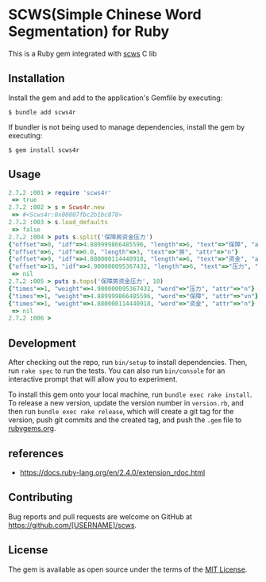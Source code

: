 # SCWS(Simple Chinese Word Segmentation) for Ruby

This is a Ruby gem integrated with [scws](https://github.com/hightman/scws/blob/master/API.md) C lib

## Installation

Install the gem and add to the application's Gemfile by executing:

    $ bundle add scws4r

If bundler is not being used to manage dependencies, install the gem by executing:

    $ gem install scws4r

## Usage

```ruby
2.7.2 :001 > require 'scws4r'
 => true
2.7.2 :002 > s = Scws4r.new
 => #<Scws4r:0x00007fbc2b1bc878>
2.7.2 :003 > s.load_defaults
 => false
2.7.2 :004 > puts s.split('保障房资金压力')
{"offset"=>0, "idf"=>4.889999866485596, "length"=>6, "text"=>"保障", "attr"=>"vn"}
{"offset"=>6, "idf"=>0.0, "length"=>3, "text"=>"房", "attr"=>"n"}
{"offset"=>9, "idf"=>4.880000114440918, "length"=>6, "text"=>"资金", "attr"=>"n"}
{"offset"=>15, "idf"=>4.900000095367432, "length"=>6, "text"=>"压力", "attr"=>"n"}
 => nil
2.7.2 :005 > puts s.tops('保障房资金压力', 10)
{"times"=>1, "weight"=>4.900000095367432, "word"=>"压力", "attr"=>"n"}
{"times"=>1, "weight"=>4.889999866485596, "word"=>"保障", "attr"=>"vn"}
{"times"=>1, "weight"=>4.880000114440918, "word"=>"资金", "attr"=>"n"}
 => nil
2.7.2 :006 >
```

## Development

After checking out the repo, run `bin/setup` to install dependencies. Then, run `rake spec` to run the tests. You can also run `bin/console` for an interactive prompt that will allow you to experiment.

To install this gem onto your local machine, run `bundle exec rake install`. To release a new version, update the version number in `version.rb`, and then run `bundle exec rake release`, which will create a git tag for the version, push git commits and the created tag, and push the `.gem` file to [rubygems.org](https://rubygems.org).

## references

- https://docs.ruby-lang.org/en/2.4.0/extension_rdoc.html

## Contributing

Bug reports and pull requests are welcome on GitHub at https://github.com/[USERNAME]/scws.

## License

The gem is available as open source under the terms of the [MIT License](https://opensource.org/licenses/MIT).
